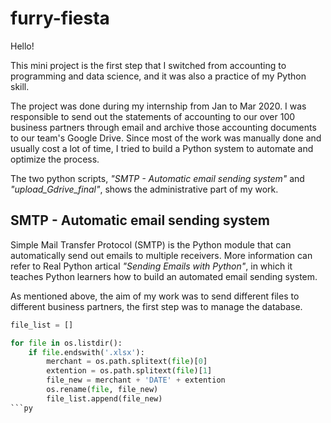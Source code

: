 # furry-fiesta

Hello!

This mini project is the first step that I switched from accounting to programming and data science, and it was also a practice of my Python skill.

The project was done during my internship from Jan to Mar 2020. 
I was responsible to send out the statements of accounting to our over 100 business partners through email and archive those accounting documents to our team's Google Drive. 
Since most of the work was manually done and usually cost a lot of time, I tried to build a Python system to automate and optimize the process.

The two python scripts, _"SMTP - Automatic email sending system"_ and _"upload_Gdrive_final"_, shows the administrative part of my work. 


## SMTP - Automatic email sending system

Simple Mail Transfer Protocol (SMTP) is the Python module that can automatically send out emails to multiple receivers. More information can refer to Real Python artical _"Sending Emails with Python"_, in which it teaches Python learners how to build an automated email sending system. 

As mentioned above, the aim of my work was to send different files to different business partners, the first step was to manage the database. 

```py
file_list = []

for file in os.listdir():
    if file.endswith('.xlsx'):
        merchant = os.path.splitext(file)[0]
        extention = os.path.splitext(file)[1]
        file_new = merchant + 'DATE' + extention
        os.rename(file, file_new)
        file_list.append(file_new)
```py
